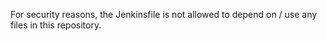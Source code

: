 For security reasons, the Jenkinsfile is not allowed to depend on / use any files in this repository.